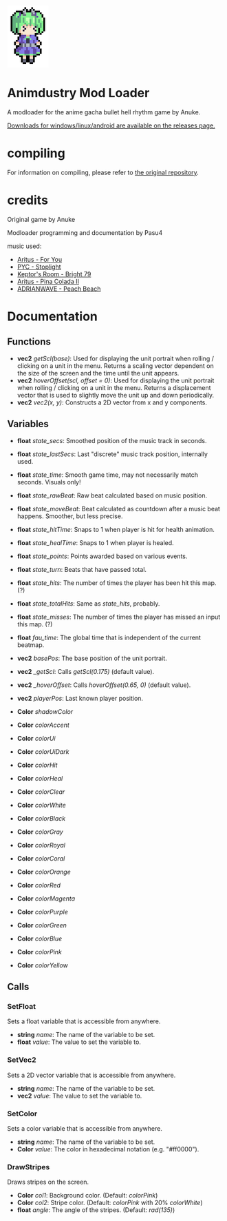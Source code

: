 ![](assets-raw/icon.png)

# Animdustry Mod Loader

A modloader for the anime gacha bullet hell rhythm game by Anuke.

[Downloads for windows/linux/android are available on the releases page.](https://github.com/Pasu4/animdustry/releases)

# compiling

For information on compiling, please refer to [the original repository](https://github.com/Anuken/animdustry/blob/master/README.md#compiling).

# credits

Original game by Anuke

Modloader programming and documentation by Pasu4

music used:

- [Aritus - For You](https://soundcloud.com/aritusmusic/4you)
- [PYC - Stoplight](https://soundcloud.com/pycmusic/stoplight)
- [Keptor's Room - Bright 79](https://soundcloud.com/topazeclub/bright-79)
- [Aritus - Pina Colada II](https://soundcloud.com/aritusmusic/pina-colada-ii-final)
- [ADRIANWAVE - Peach Beach](https://soundcloud.com/adrianwave/peach-beach)

# Documentation

## Functions

- **vec2** *getScl(base)*: Used for displaying the unit portrait when rolling / clicking on a unit in the menu. Returns a scaling vector dependent on the size of the screen and the time until the unit appears.
- **vec2** *hoverOffset(scl, offset = 0)*: Used for displaying the unit portrait when rolling / clicking on a unit in the menu. Returns a displacement vector that is used to slightly move the unit up and down periodically.
- **vec2** *vec2(x, y)*: Constructs a 2D vector from x and y components.

## Variables

- **float** *state_secs*: Smoothed position of the music track in seconds.
- **float** *state_lastSecs*: Last "discrete" music track position, internally used.
- **float** *state_time*: Smooth game time, may not necessarily match seconds. Visuals only!
- **float** *state_rawBeat*: Raw beat calculated based on music position.
- **float** *state_moveBeat*: Beat calculated as countdown after a music beat happens. Smoother, but less precise.
- **float** *state_hitTime*: Snaps to 1 when player is hit for health animation.
- **float** *state_healTime*: Snaps to 1 when player is healed.
- **float** *state_points*: Points awarded based on various events.
- **float** *state_turn*: Beats that have passed total.
- **float** *state_hits*: The number of times the player has been hit this map. (?)
- **float** *state_totalHits*: Same as *state_hits*, probably.
- **float** *state_misses*: The number of times the player has missed an input this map. (?)
- **float** *fau_time*: The global time that is independent of the current beatmap.

- **vec2** *basePos*: The base position of the unit portrait.
- **vec2** *_getScl*: Calls *getScl(0.175)* (default value).
- **vec2** *_hoverOffset*: Calls *hoverOffset(0.65, 0)* (default value).
- **vec2** *playerPos*: Last known player position.

- **Color** *shadowColor*
- **Color** *colorAccent*
- **Color** *colorUi*
- **Color** *colorUiDark*
- **Color** *colorHit*
- **Color** *colorHeal*
- **Color** *colorClear*
- **Color** *colorWhite*
- **Color** *colorBlack*
- **Color** *colorGray*
- **Color** *colorRoyal*
- **Color** *colorCoral*
- **Color** *colorOrange*
- **Color** *colorRed*
- **Color** *colorMagenta*
- **Color** *colorPurple*
- **Color** *colorGreen*
- **Color** *colorBlue*
- **Color** *colorPink*
- **Color** *colorYellow*

## Calls

### SetFloat

Sets a float variable that is accessible from anywhere.

- **string** *name*: The name of the variable to be set.
- **float** *value*: The value to set the variable to.

### SetVec2

Sets a 2D vector variable that is accessible from anywhere.

- **string** *name*: The name of the variable to be set.
- **vec2** *value*: The value to set the variable to.

### SetColor

Sets a color variable that is accessible from anywhere.

- **string** *name*: The name of the variable to be set.
- **Color** *value*: The color in hexadecimal notation (e.g. "#ff0000").

### DrawStripes

Draws stripes on the screen.

- **Color** *col1*: Background color. (Default: *colorPink*)
- **Color** *col2*: Stripe color. (Default: *colorPink* with 20% *colorWhite*)
- **float** *angle*: The angle of the stripes. (Default: *rad(135)*)
